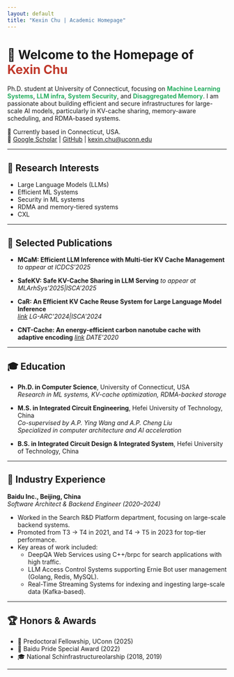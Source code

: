 ```yaml
---
layout: default
title: "Kexin Chu | Academic Homepage"
---
```


# 👋 Welcome to the Homepage of <span style="color:#c0392b"><b>Kexin Chu</b></span>

Ph.D. student at University of Connecticut, focusing on <span style="color:#27ae60"><b>Machine Learning Systems</b></span>, <span style="color:#27ae60"><b>LLM infra</b></span>, <span style="color:#27ae60"><b>System Security</b></span>, and <span style="color:#27ae60"><b>Disaggregated Memory</b></span>. I am passionate about building efficient and secure infrastructures for large-scale AI models, particularly in KV-cache sharing, memory-aware scheduling, and RDMA-based systems.

📍 Currently based in Connecticut, USA.  
🔗 [Google Scholar](https://scholar.google.com/citations?user=ZIdS3d0AAAAJ&hl=en) | [GitHub](https://github.com/kexinchu) | kexin.chu@uconn.edu

---

## 🧪 Research Interests

- Large Language Models (LLMs)
- Efficient ML Systems
- Security in ML systems
- RDMA and memory-tiered systems
- CXL

---

## 📄 Selected Publications

- **MCaM: Efficient LLM Inference  with Multi-tier KV Cache Management**
  _to appear at ICDCS'2025_

- **SafeKV: Safe KV-Cache Sharing in LLM Serving**
  _to appear at MLArhSys'2025|ISCA'2025_

- **CaR: An Efficient KV Cache Reuse System for Large Language Model Inference**  
  _[link](https://scholar.google.com/citations?view_op=view_citation&hl=en&user=ZIdS3d0AAAAJ&citation_for_view=ZIdS3d0AAAAJ:9yKSN-GCB0IC)_
  _LG-ARC'2024|ISCA'2024_

- **CNT-Cache: An energy-efficient carbon nanotube cache with adaptive encoding**
  _[link](https://scholar.google.com/citations?view_op=view_citation&hl=en&user=ZIdS3d0AAAAJ&citation_for_view=ZIdS3d0AAAAJ:u5HHmVD_uO8C)_
  _DATE'2020_
---

## 🎓 Education

- **Ph.D. in Computer Science**, University of Connecticut, USA  
  _Research in ML systems, KV-cache optimization, RDMA-backed storage_

- **M.S. in Integrated Circuit Engineering**, Hefei University of Technology, China  
  _Co-supervised by A.P. Ying Wang and A.P. Cheng Liu_  
  _Specialized in computer architecture and AI acceleration_

- **B.S. in Integrated Circuit Design & Integrated System**, Hefei University of Technology, China  

---

## 💼 Industry Experience

**Baidu Inc., Beijing, China**  
_Software Architect & Backend Engineer (2020–2024)_
- Worked in the Search R&D Platform department, focusing on large-scale backend systems.
- Promoted from T3 → T4 in 2021, and T4 → T5 in 2023 for top-tier performance.
- Key areas of work included:
    - DeepQA Web Services using C++/brpc for search applications with high traffic.
    - LLM Access Control Systems supporting Ernie Bot user management (Golang, Redis, MySQL).
    - Real-Time Streaming Systems for indexing and ingesting large-scale data (Kafka-based).

---

## 🏆 Honors & Awards

- 🏅 Predoctoral Fellowship, UConn (2025)  
- 🏅 Baidu Pride Special Award (2022)  
- 🎓 National Schinfrastructureolarship (2018, 2019)

---